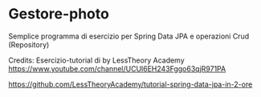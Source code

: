 # Gestore-photo

Semplice programma di esercizio per Spring Data JPA e operazioni Crud (Repository)


Credits: Esercizio-tutorial di by LessTheory Academy
https://www.youtube.com/channel/UCUl6EH243Fggo63qjR971PA

https://github.com/LessTheoryAcademy/tutorial-spring-data-jpa-in-2-ore
